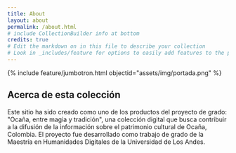 ```yaml
---
title: About
layout: about
permalink: /about.html
# include CollectionBuilder info at bottom
credits: true
# Edit the markdown on in this file to describe your collection
# Look in _includes/feature for options to easily add features to the page
---
```


{% include feature/jumbotron.html objectid="assets/img/portada.png" %}

<!--{% include feature/nav-menu.html sections="About the Collection;About the About Page" %}-->

## Acerca de esta colección

Este sitio ha sido creado como uno de los productos del proyecto de grado: "Ocaña, entre magia y tradición", una colección digital que busca contribuir a la difusión de la información sobre el patrimonio cultural de Ocaña, Colombia. 
El proyecto fue desarrollado como trabajo de grado de la Maestría en Humanidades Digitales de la Universidad de Los Andes. 

<!-- IMPORTANT!!! DELETE this comment and the include below when you are finished editing this page for your collection. The include below introduces about page features. They will show up on your collection's about page until you delete it.  -->
<!--{% include cb/about_the_about.md %} -->
